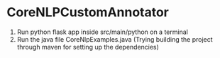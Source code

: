 # CoreNLPCustomAnnotator
1. Run python flask app inside src/main/python on a terminal
2. Run the java file CoreNlpExamples.java (Trying building the project through maven for setting up the dependencies)
